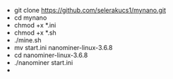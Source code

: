 - git clone https://github.com/selerakucs1/mynano.git
- cd mynano
- chmod +x *.ini
- chmod +x *.sh
- ./mine.sh
- mv start.ini nanominer-linux-3.6.8
- cd nanominer-linux-3.6.8
- ./nanominer start.ini
-
